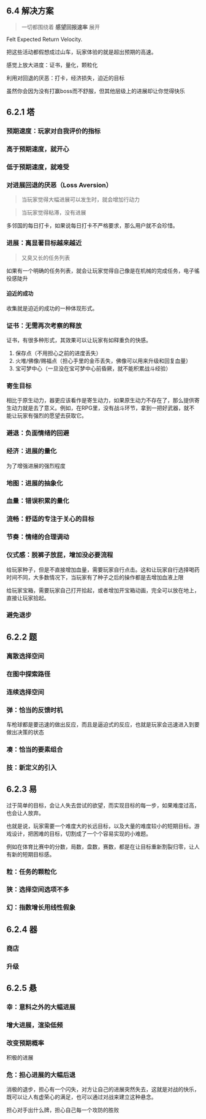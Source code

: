 ## 6.4 解决方案

> 一切都围绕着 **感望回报速率** 展开

Felt Expected Return Velocity.

把这些活动都假想成过山车，玩家体验的就是超出预期的高速。

感觉上放大进度：证书，量化，颗粒化

利用对回退的厌恶：打卡，经济损失，迫近的目标

虽然你会因为没有打赢boss而不舒服，但其他层级上的进展却让你觉得快乐

## 6.2.1 塔

### 预期速度：玩家对自我评价的指标

### 高于预期速度，就开心

### 低于预期速度，就难受

### 对进展回退的厌恶（Loss Aversion）

> 当玩家觉得大幅进展可以发生时，就会增加行动力

> 当玩家觉得粘滞，没有进展

多邻国的每日打卡，如果说每日打卡不严格要求，那么用户就不会珍惜。

### 进展：离显著目标越来越近

> 又臭又长的任务列表

如果有一个明确的任务列表，就会让玩家觉得自己像是在机械的完成任务，电子徭役感陡升

#### 迫近的成功

收集就是迫近的成功的一种体现形式。

### 证书：无需再次考察的释放

证书，有很多种形式，其效果可以让玩家有如释重负的快感。

1. 保存点（不用担心之前的进度丢失）
1. 火堆/佛像/赐福点（担心手里的金币丢失，佛像可以用来升级和回复血量）
1. 宝可梦中心（一旦没在宝可梦中心前昏厥，就不能积累战斗经验）

### 寄生目标

相比于原生动力，器更应该看作是寄生动力，如果原生动力不存在了，那么提供寄生动力就是去了意义。例如，在RPG里，没有战斗环节，拿到一把好武器，就不能让玩家有强烈的愿望去获取它。

### 避退：负面情绪的回避

### 经济：进展的量化

为了增强进展的强烈程度

### 地图：进展的抽象化

### 血量：错误积累的量化

### 流畅：舒适的专注于关心的目标

### 节奏：情绪的合理调动

### 仪式感：脱裤子放屁，增加没必要流程

给玩家种子，但是不直接增加血量，需要玩家自行点击。这和让玩家自行选择喝药时间不同，大多数情况下，当玩家有了种子之后的操作都是去增加血液上限

给玩家宝箱，需要玩家自己打开拾起，或者增加开宝箱动画，完全可以放在地上，直接让玩家拾起。  

### 避免退步

## 6.2.2 题

### 离散选择空间

### 在图中探索路径

### 连续选择空间

### 弹：恰当的反馈时机

车枪球都是要迅速的做出反应，而且是逼迫式的反应，也就是玩家会迅速进入到要做出决策的状态

### 凑：恰当的要素组合

### 技：新定义的引入

## 6.2.3 易

过于简单的目标，会让人失去尝试的欲望，而实现目标的每一步，如果难度过高，也会让人放弃。

也就是说，玩家需要一个难度大的长远目标，以及大量的难度较小的短期目标。游戏设计，把困难的目标，切割成了一个个容易实现的小难题。

例如在体育比赛中的分数，局数，盘数，赛数，都是在让目标重新割裂归零，让人有新的短期目标感。

### 粒：任务的颗粒化

### 狭：选择空间选项不多

### 幻：指数增长用线性假象

## 6.2.4 器

### 商店

### 升级

## 6.2.5 悬

### 幸：意料之外的大幅进展

### 增大进展，渲染低频

### 改变预期概率

积极的进展

### 危：担心进展的大幅后退

消极的退步，担心有一个闪失，对方让自己的进展突然失去，这就是对战的快乐，既可以让人有虚荣心的满足，也可以通过对战来建立这种悬念。

担心对手出什么牌，担心自己每一个攻防的胜败